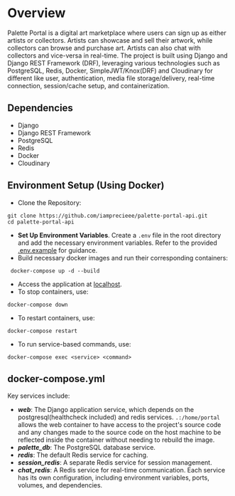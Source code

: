 # Overview
Palette Portal is a digital art marketplace where users can sign up as either artists or collectors. Artists can showcase and sell their artwork, while collectors can browse and purchase art. Artists can also chat with collectors and vice-versa in real-time. The project is built using Django and Django REST Framework (DRF), leveraging various technologies such as PostgreSQL, Redis, Docker, SimpleJWT/Knox(DRF) and Cloudinary for different like user, authentication, media file storage/delivery, real-time connection, session/cache setup, and containerization.

## Dependencies
- Django
- Django REST Framework
- PostgreSQL
- Redis
- Docker
- Cloudinary

## Environment Setup (Using Docker)
- Clone the Repository:
```shell
git clone https://github.com/iamprecieee/palette-portal-api.git
cd palette-portal-api
```
- <b>Set Up Environment Variables</b>. Create a `.env` file in the root directory and add the necessary environment variables. Refer to the provided [.env.example](.env.example) for guidance.
- Build necessary docker images and run their corresponding containers:
```shell
 docker-compose up -d --build
```
- Access the application at [localhost](http://127.0.0.1:8001).
- To stop containers, use:
```shell
docker-compose down
```
- To restart containers, use:
```shell
docker-compose restart
```
- To run service-based commands, use:
```shell
docker-compose exec <service> <command>
```

## docker-compose.yml
Key services include:
- <i><b>web</b></i>: The Django application service, which depends on the postgresql(healthcheck included) and redis services.
`.:/home/portal` allows the web container to have access to the project's source code and any changes made to the source code on the host machine to be reflected inside the container without needing to rebuild the image.
- <i><b>palette_db</b></i>: The PostgreSQL database service.
- <i><b>redis</b></i>: The default Redis service for caching.
- <i><b>session_redis</b></i>: A separate Redis service for session management.
- <i><b>chat_redis</b></i>: A Redis service for real-time communication.
Each service has its own configuration, including environment variables, ports, volumes, and dependencies.
